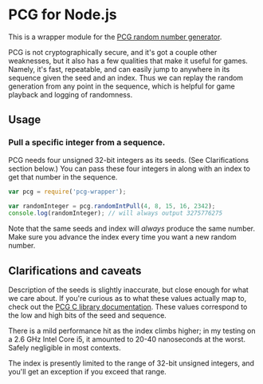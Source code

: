 # PCG for Node.js

This is a wrapper module for the [PCG random number generator](http://www.pcg-random.org).

PCG is not cryptographically secure, and it's got a couple other weaknesses,
but it also has a few qualities that make it useful for games. Namely, it's fast,
repeatable, and can easily jump to anywhere in its sequence given the seed and 
an index. Thus we can replay the random generation from any point in the sequence,
which is helpful for game playback and logging of randomness. 

## Usage
### Pull a specific integer from a sequence. 
PCG needs four unsigned 32-bit integers as its seeds. (See Clarifications 
section below.)  You can pass these four integers in along with an index to 
get that number in the sequence. 

```js
var pcg = require('pcg-wrapper');

var randomInteger = pcg.randomIntPull(4, 8, 15, 16, 2342);
console.log(randomInteger); // will always output 3275776275
```

Note that the same seeds and index will *always* produce the same number. Make 
sure you advance the index every time you want a new random number. 

## Clarifications and caveats
Description of the seeds is slightly inaccurate, but close enough for what we 
care about. If you're  curious as to what these values actually map to, check 
out the  [PCG C library documentation](http://www.pcg-random.org/using-pcg-c.html).
These values correspond to the low and high bits of the seed and sequence.

There is a mild performance hit as the index climbs higher; in my testing on a 
2.6 GHz Intel Core i5, it amounted to 20-40 nanoseconds at the worst. Safely
negligible in most contexts. 

The index is presently limited to the range of 32-bit unsigned integers, and 
you'll get an exception if you exceed that range.
